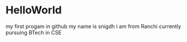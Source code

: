 # HelloWorld
my first progam in github
my name is snigdh i am from Ranchi currently pursuing BTech in CSE
